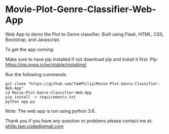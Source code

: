 # Movie-Plot-Genre-Classifier-Web-App
Web App to demo the Plot to Genre classifier. Built using Flask, HTML, CSS, Bootstrap, and Javascript.

To get the app running:

Make sure to have pip installed if not download pip and install it first.
Pip:
https://pip.pypa.io/en/stable/installing/

Run the following commands.
```
git clone "https://github.com/TamPhilip/Movie-Plot-Genre-Classifier-Web-App"
cd Movie-Plot-Genre-Classifier-Web-App
pip install -r requirements.txt
python app.py

```

Note:
The web app is run using python 3.6.

Thank you if you have any question or problems please contact me at:
philip.tam.code@gmail.com

